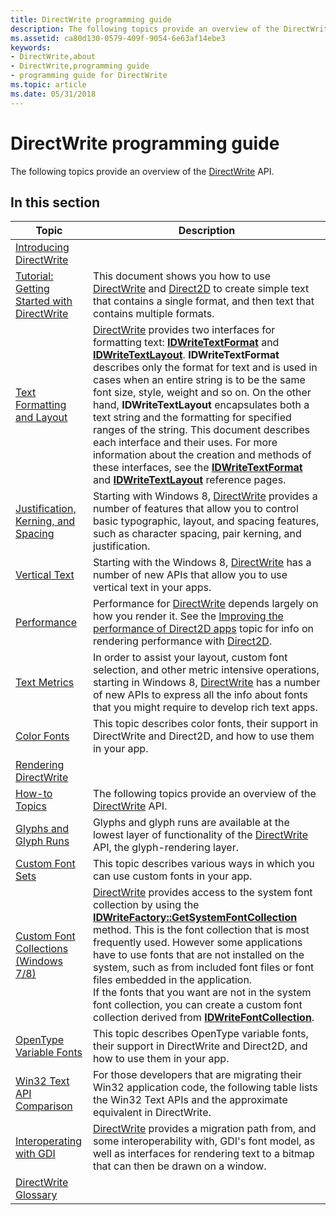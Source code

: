 ```yaml
---
title: DirectWrite programming guide
description: The following topics provide an overview of the DirectWrite API.
ms.assetid: ca80d130-0579-409f-9054-6e63af14ebe3
keywords:
- DirectWrite,about
- DirectWrite,programming guide
- programming guide for DirectWrite
ms.topic: article
ms.date: 05/31/2018
---
```


# DirectWrite programming guide

The following topics provide an overview of the [DirectWrite](direct-write-portal.md) API.

## In this section



| Topic                                                                                         | Description                                                                                                                                                                                                                                                                                                                                                                                                                                                                                                                                                                                                                                                                                                                                            |
|-----------------------------------------------------------------------------------------------|--------------------------------------------------------------------------------------------------------------------------------------------------------------------------------------------------------------------------------------------------------------------------------------------------------------------------------------------------------------------------------------------------------------------------------------------------------------------------------------------------------------------------------------------------------------------------------------------------------------------------------------------------------------------------------------------------------------------------------------------------------|
| [Introducing DirectWrite](introducing-directwrite.md)<br/>                             |                                                                                                                                                                                                                                                                                                                                                                                                                                                                                                                                                                                                                                                                                                                                                        |
| [Tutorial: Getting Started with DirectWrite](getting-started-with-directwrite.md)<br/> | This document shows you how to use [DirectWrite](direct-write-portal.md) and [Direct2D](rendering-by-using-direct2d.md) to create simple text that contains a single format, and then text that contains multiple formats. <br/>                                                                                                                                                                                                                                                                                                                                                                                                                                                                                                               |
| [Text Formatting and Layout](text-formatting-and-layout.md)<br/>                       | [DirectWrite](direct-write-portal.md) provides two interfaces for formatting text: [**IDWriteTextFormat**](https://msdn.microsoft.com/library/Dd316628(v=VS.85).aspx) and [**IDWriteTextLayout**](https://msdn.microsoft.com/library/Dd316718(v=VS.85).aspx). **IDWriteTextFormat** describes only the format for text and is used in cases when an entire string is to be the same font size, style, weight and so on. On the other hand, **IDWriteTextLayout** encapsulates both a text string and the formatting for specified ranges of the string. This document describes each interface and their uses. For more information about the creation and methods of these interfaces, see the [**IDWriteTextFormat**](https://msdn.microsoft.com/library/Dd316628(v=VS.85).aspx) and [**IDWriteTextLayout**](https://msdn.microsoft.com/library/Dd316718(v=VS.85).aspx) reference pages.<br/> |
| [Justification, Kerning, and Spacing](justification--kerning--and-spacing.md)<br/>     | Starting with Windows 8, [DirectWrite](direct-write-portal.md) provides a number of features that allow you to control basic typographic, layout, and spacing features, such as character spacing, pair kerning, and justification.<br/>                                                                                                                                                                                                                                                                                                                                                                                                                                                                                                        |
| [Vertical Text](vertical-text.md)<br/>                                                 | Starting with the Windows 8, [DirectWrite](direct-write-portal.md) has a number of new APIs that allow you to use vertical text in your apps. <br/>                                                                                                                                                                                                                                                                                                                                                                                                                                                                                                                                                                                             |
| [Performance](performance.md)<br/>                                                     | Performance for [DirectWrite](direct-write-portal.md) depends largely on how you render it. See the [Improving the performance of Direct2D apps](/windows/win32/Direct2D/improving-direct2d-performance) topic for info on rendering performance with [Direct2D](rendering-by-using-direct2d.md).<br/>                                                                                                                                                                                                                                                                                                                                                                                                                                              |
| [Text Metrics](text-metrics.md)<br/>                                                   | In order to assist your layout, custom font selection, and other metric intensive operations, starting in Windows 8, [DirectWrite](direct-write-portal.md) has a number of new APIs to express all the info about fonts that you might require to develop rich text apps. <br/>                                                                                                                                                                                                                                                                                                                                                                                                                                                                 |
| [Color Fonts](color-fonts.md)<br/>                                                     | This topic describes color fonts, their support in DirectWrite and Direct2D, and how to use them in your app. <br/>                                                                                                                                                                                                                                                                                                                                                                                                                                                                                                                                                                                                                              |
| [Rendering DirectWrite](rendering-directwrite.md)<br/>                                 |                                                                                                                                                                                                                                                                                                                                                                                                                                                                                                                                                                                                                                                                                                                                                        |
| [How-to Topics](how-to-topics.md)<br/>                                                 | The following topics provide an overview of the [DirectWrite](direct-write-portal.md) API.<br/>                                                                                                                                                                                                                                                                                                                                                                                                                                                                                                                                                                                                                                                 |
| [Glyphs and Glyph Runs](glyphs-and-glyph-runs.md)<br/>                                 | Glyphs and glyph runs are available at the lowest layer of functionality of the [DirectWrite](direct-write-portal.md) API, the glyph-rendering layer.<br/>                                                                                                                                                                                                                                                                                                                                                                                                                                                                                                                                                                                      |
| [Custom Font Sets](custom-font-sets-win10.md)<br/>                                     | This topic describes various ways in which you can use custom fonts in your app.<br/>                                                                                                                                                                                                                                                                                                                                                                                                                                                                                                                                                                                                                                                            |
| [Custom Font Collections (Windows 7/8)](custom-font-collections.md)<br/>               | [DirectWrite](direct-write-portal.md) provides access to the system font collection by using the [**IDWriteFactory::GetSystemFontCollection**](https://msdn.microsoft.com/library/Dd368208(v=VS.85).aspx) method. This is the font collection that is most frequently used. However some applications have to use fonts that are not installed on the system, such as from included font files or font files embedded in the application. <br/> If the fonts that you want are not in the system font collection, you can create a custom font collection derived from [**IDWriteFontCollection**](https://msdn.microsoft.com/library/Dd368214(v=VS.85).aspx). <br/>                                                                                                                     |
| [OpenType Variable Fonts](opentype-variable-fonts.md)<br/>                             | This topic describes OpenType variable fonts, their support in DirectWrite and Direct2D, and how to use them in your app. <br/>                                                                                                                                                                                                                                                                                                                                                                                                                                                                                                                                                                                                                  |
| [Win32 Text API Comparison](appendix--win32-migration.md)<br/>                         | For those developers that are migrating their Win32 application code, the following table lists the Win32 Text APIs and the approximate equivalent in DirectWrite.<br/>                                                                                                                                                                                                                                                                                                                                                                                                                                                                                                                                                                          |
| [Interoperating with GDI](interoperating-with-gdi.md)<br/>                             | [DirectWrite](direct-write-portal.md) provides a migration path from, and some interoperability with, GDI's font model, as well as interfaces for rendering text to a bitmap that can then be drawn on a window. <br/>                                                                                                                                                                                                                                                                                                                                                                                                                                                                                                                          |
| [DirectWrite Glossary](directwrite-glossary.md)<br/>                                   |                                                                                                                                                                                                                                                                                                                                                                                                                                                                                                                                                                                                                                                                                                                                                        |



 

 

 





